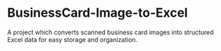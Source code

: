 # BusinessCard-Image-to-Excel
A project which converts scanned business card images into structured Excel data for easy storage and organization.
